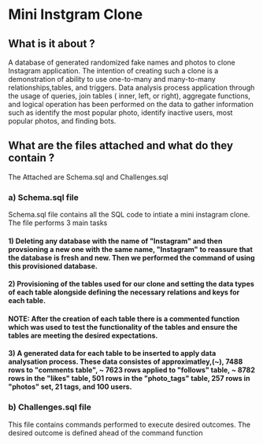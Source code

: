# Mini Instgram Clone

## What is it about ?

 A database of generated randomized fake names and photos to clone Instagram application. The intention of creating such a clone is a demonstration of ability to use one-to-many and many-to-many relationships,tables, and triggers. Data analysis process application through the usage of  queries, join tables ( inner, left, or  right), aggregate functions, and logical operation has been performed on the data to gather information such as identify the most popular photo, identify inactive users, most popular photos, and finding bots.

## What are the files attached and what do they contain ?

The Attached are Schema.sql and Challenges.sql

### a) Schema.sql file

Schema.sql file contains all the SQL code to intiate a mini instagram clone. The file performs 3 main tasks

#### 1) Deleting any database with the name of "Instagram" and then provsioning a new one with the same name, "Instagram" to reassure that the database is fresh and new. Then we performed the command of using this provisioned database.

#### 2) Provisioning of the tables used for our clone and setting the data types of each table alongside defining the necessary relations and  keys for each table. 

#### NOTE: After the creation of each table there is a commented function which was used to test the functionality of the tables and ensure the tables are meeting the desired expectations.

#### 3) A generated data for each table to be inserted to apply data analysation process. These data consistes of approximatley,(~), 7488 rows to "comments table", ~ 7623 rows applied to "follows" table, ~ 8782 rows in the "likes" table, 501 rows in the "photo_tags" table, 257 rows in "photos" set, 21 tags, and 100 users.

### b) Challenges.sql file

This file contains commands performed to execute desired outcomes. The desired outcome is defined ahead of the command function